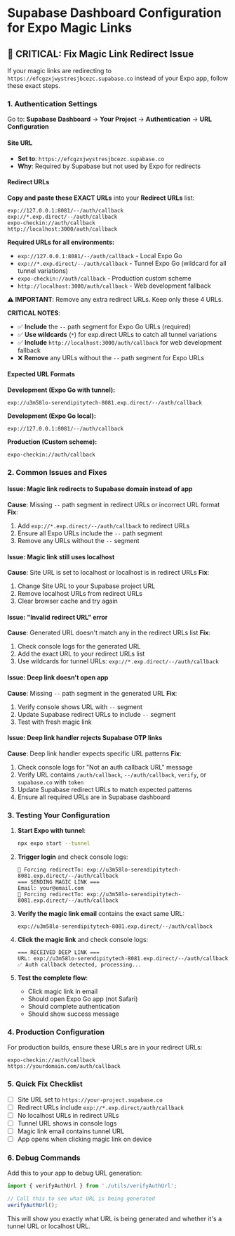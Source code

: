 # Supabase Dashboard Configuration for Expo Magic Links

## 🚨 CRITICAL: Fix Magic Link Redirect Issue

If your magic links are redirecting to `https://efcgzxjwystresjbcezc.supabase.co` instead of your Expo app, follow these exact steps.

### 1. Authentication Settings

Go to: **Supabase Dashboard** → **Your Project** → **Authentication** → **URL Configuration**

#### Site URL
- **Set to**: `https://efcgzxjwystresjbcezc.supabase.co`
- **Why**: Required by Supabase but not used by Expo for redirects

#### Redirect URLs
**Copy and paste these EXACT URLs** into your **Redirect URLs** list:

```
exp://127.0.0.1:8081/--/auth/callback
exp://*.exp.direct/--/auth/callback
expo-checkin://auth/callback
http://localhost:3000/auth/callback
```

**Required URLs for all environments:**
- `exp://127.0.0.1:8081/--/auth/callback` - Local Expo Go
- `exp://*.exp.direct/--/auth/callback` - Tunnel Expo Go (wildcard for all tunnel variations)
- `expo-checkin://auth/callback` - Production custom scheme
- `http://localhost:3000/auth/callback` - Web development fallback

**⚠️ IMPORTANT**: Remove any extra redirect URLs. Keep only these 4 URLs.

**CRITICAL NOTES**: 
- ✅ **Include** the `--` path segment for Expo Go URLs (required)
- ✅ **Use wildcards** (`*`) for exp.direct URLs to catch all tunnel variations
- ✅ **Include** `http://localhost:3000/auth/callback` for web development fallback
- ❌ **Remove** any URLs without the `--` path segment for Expo URLs

#### Expected URL Formats

**Development (Expo Go with tunnel):**
```
exp://u3m58lo-serendipitytech-8081.exp.direct/--/auth/callback
```

**Development (Expo Go local):**
```
exp://127.0.0.1:8081/--/auth/callback
```

**Production (Custom scheme):**
```
expo-checkin://auth/callback
```

### 2. Common Issues and Fixes

#### Issue: Magic link redirects to Supabase domain instead of app
**Cause**: Missing `--` path segment in redirect URLs or incorrect URL format
**Fix**: 
1. Add `exp://*.exp.direct/--/auth/callback` to redirect URLs
2. Ensure all Expo URLs include the `--` path segment
3. Remove any URLs without the `--` segment

#### Issue: Magic link still uses localhost
**Cause**: Site URL is set to localhost or localhost is in redirect URLs
**Fix**: 
1. Change Site URL to your Supabase project URL
2. Remove localhost URLs from redirect URLs
3. Clear browser cache and try again

#### Issue: "Invalid redirect URL" error
**Cause**: Generated URL doesn't match any in the redirect URLs list
**Fix**: 
1. Check console logs for the generated URL
2. Add the exact URL to your redirect URLs list
3. Use wildcards for tunnel URLs: `exp://*.exp.direct/--/auth/callback`

#### Issue: Deep link doesn't open app
**Cause**: Missing `--` path segment in the generated URL
**Fix**: 
1. Verify console shows URL with `--` segment
2. Update Supabase redirect URLs to include `--` segment
3. Test with fresh magic link

#### Issue: Deep link handler rejects Supabase OTP links
**Cause**: Deep link handler expects specific URL patterns
**Fix**: 
1. Check console logs for "Not an auth callback URL" message
2. Verify URL contains `/auth/callback`, `--/auth/callback`, `verify`, or `supabase.co` with `token`
3. Update Supabase redirect URLs to match expected patterns
4. Ensure all required URLs are in Supabase dashboard

### 3. Testing Your Configuration

1. **Start Expo with tunnel**:
   ```bash
   npx expo start --tunnel
   ```

2. **Trigger login** and check console logs:
   ```
   🔗 Forcing redirectTo: exp://u3m58lo-serendipitytech-8081.exp.direct/--/auth/callback
   === SENDING MAGIC LINK ===
   Email: your@email.com
   🔗 Forcing redirectTo: exp://u3m58lo-serendipitytech-8081.exp.direct/--/auth/callback
   ```

3. **Verify the magic link email** contains the exact same URL:
   ```
   exp://u3m58lo-serendipitytech-8081.exp.direct/--/auth/callback
   ```

4. **Click the magic link** and check console logs:
   ```
   === RECEIVED DEEP LINK ===
   URL: exp://u3m58lo-serendipitytech-8081.exp.direct/--/auth/callback
   ✅ Auth callback detected, processing...
   ```

5. **Test the complete flow**:
   - Click magic link in email
   - Should open Expo Go app (not Safari)
   - Should complete authentication
   - Should show success message

### 4. Production Configuration

For production builds, ensure these URLs are in your redirect URLs:
```
expo-checkin://auth/callback
https://yourdomain.com/auth/callback
```

### 5. Quick Fix Checklist

- [ ] Site URL set to `https://your-project.supabase.co`
- [ ] Redirect URLs include `exp://*.exp.direct/auth/callback`
- [ ] No localhost URLs in redirect URLs
- [ ] Tunnel URL shows in console logs
- [ ] Magic link email contains tunnel URL
- [ ] App opens when clicking magic link on device

### 6. Debug Commands

Add this to your app to debug URL generation:

```typescript
import { verifyAuthUrl } from './utils/verifyAuthUrl';

// Call this to see what URL is being generated
verifyAuthUrl();
```

This will show you exactly what URL is being generated and whether it's a tunnel URL or localhost URL.
